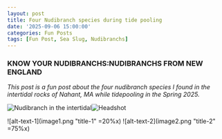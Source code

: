 ```yaml
---
layout: post
title: Four Nudibranch species during tide pooling
date: '2025-09-06 15:00:00'
categories: Fun Posts
tags: [Fun Post, Sea Slug, Nudibranchs]
---
```

### KNOW YOUR NUDIBRANCHS:NUDIBRANCHS FROM NEW ENGLAND 

*This post is a fun post about the four nudibranch species I found in the intertidal rocks of Nahant, MA while tidepooling in the Spring 2025.*

![Nudibranch in the intertidal](https://github.com/Pooja-P-25/Pednekar_Putnam_Lab_Notebook/blob/68914c2e4090de0785194c3f06d90847165535ea/images/1.JPEG)![Headshot](https://github.com/Pooja-P-25/Pednekar_Putnam_Lab_Notebook/blob/68914c2e4090de0785194c3f06d90847165535ea/images/2.JPEG)


![alt-text-1](image1.png "title-1" =20%x) ![alt-text-2](image2.png "title-2" =75%x)